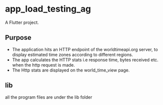 # app_load_testing_ag

A Flutter project.

## Purpose
- The application hits an HTTP endpoint of the worldtimeapi.org server, to display estimated time zones according to different regions.
- The app calculates the HTTP stats i.e response time, bytes received etc. when the http request is made.
- The Http stats are displayed on the world_time_view page.

## lib
all the program files are under the lib folder


